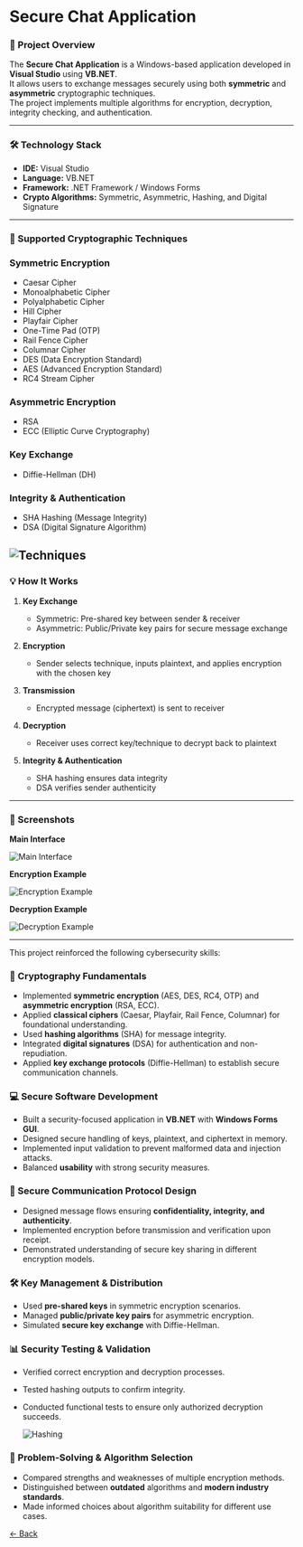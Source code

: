 
# Secure Chat Application

### 📌 Project Overview
The **Secure Chat Application** is a Windows-based application developed in **Visual Studio** using **VB.NET**.  
It allows users to exchange messages securely using both **symmetric** and **asymmetric** cryptographic techniques.  
The project implements multiple algorithms for encryption, decryption, integrity checking, and authentication.

---

### 🛠 Technology Stack
- **IDE:** Visual Studio  
- **Language:** VB.NET  
- **Framework:** .NET Framework / Windows Forms  
- **Crypto Algorithms:** Symmetric, Asymmetric, Hashing, and Digital Signature

---

### 🔐 Supported Cryptographic Techniques

### Symmetric Encryption
- Caesar Cipher  
- Monoalphabetic Cipher  
- Polyalphabetic Cipher  
- Hill Cipher  
- Playfair Cipher  
- One-Time Pad (OTP)  
- Rail Fence Cipher  
- Columnar Cipher  
- DES (Data Encryption Standard)  
- AES (Advanced Encryption Standard)  
- RC4 Stream Cipher  

### Asymmetric Encryption
- RSA  
- ECC (Elliptic Curve Cryptography)  

### Key Exchange
- Diffie-Hellman (DH)  

### Integrity & Authentication
- SHA Hashing (Message Integrity)  
- DSA (Digital Signature Algorithm)  

![Techniques](images/techniques.jpg)
---

### 💡 How It Works

1. **Key Exchange**  
   - Symmetric: Pre-shared key between sender & receiver  
   - Asymmetric: Public/Private key pairs for secure message exchange  

2. **Encryption**  
   - Sender selects technique, inputs plaintext, and applies encryption with the chosen key  

3. **Transmission**  
   - Encrypted message (ciphertext) is sent to receiver  

4. **Decryption**  
   - Receiver uses correct key/technique to decrypt back to plaintext  

5. **Integrity & Authentication**  
   - SHA hashing ensures data integrity  
   - DSA verifies sender authenticity
      
---

### 📸 Screenshots

**Main Interface**  

![Main Interface](images/mainpage.jpg)

**Encryption Example**  

![Encryption Example](images/encryption.jpg)

**Decryption Example**  

![Decryption Example](images/decryption.jpg)


---

This project reinforced the following cybersecurity skills:

### 🔑 Cryptography Fundamentals
- Implemented **symmetric encryption** (AES, DES, RC4, OTP) and **asymmetric encryption** (RSA, ECC).
- Applied **classical ciphers** (Caesar, Playfair, Rail Fence, Columnar) for foundational understanding.
- Used **hashing algorithms** (SHA) for message integrity.
- Integrated **digital signatures** (DSA) for authentication and non-repudiation.
- Applied **key exchange protocols** (Diffie-Hellman) to establish secure communication channels.

### 💻 Secure Software Development
- Built a security-focused application in **VB.NET** with **Windows Forms GUI**.
- Designed secure handling of keys, plaintext, and ciphertext in memory.
- Implemented input validation to prevent malformed data and injection attacks.
- Balanced **usability** with strong security measures.

### 🔄 Secure Communication Protocol Design
- Designed message flows ensuring **confidentiality, integrity, and authenticity**.
- Implemented encryption before transmission and verification upon receipt.
- Demonstrated understanding of secure key sharing in different encryption models.

### 🛠 Key Management & Distribution
- Used **pre-shared keys** in symmetric encryption scenarios.
- Managed **public/private key pairs** for asymmetric encryption.
- Simulated **secure key exchange** with Diffie-Hellman.

### 📊 Security Testing & Validation
- Verified correct encryption and decryption processes.
- Tested hashing outputs to confirm integrity.
- Conducted functional tests to ensure only authorized decryption succeeds.

  ![Hashing](images/Hash.jpg)

### 🧠 Problem-Solving & Algorithm Selection
- Compared strengths and weaknesses of multiple encryption methods.
- Distinguished between **outdated** algorithms and **modern industry standards**.
- Made informed choices about algorithm suitability for different use cases.


[← Back](https://github.com/mmransem09/mmransem09/blob/main/README.md)

